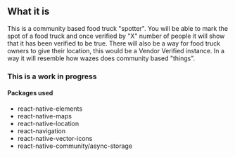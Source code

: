 ## What it is
  This is a community based food truck "spotter".  You will be able to mark the spot of a food truck and once verified by "X" number of people it will show that it has been verified to be true.  There will also be a way for food truck owners to give their location, this would be a Vendor Verified instance.  In a way it will resemble how wazes does community based "things".
  
### This is a work in progress

 #### Packages used
 - react-native-elements
 - react-native-maps
 - react-native-location
 - react-navigation
 - react-native-vector-icons
 - react-native-community/async-storage 